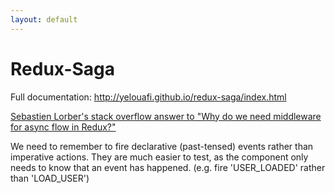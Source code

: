 ```yaml
---
layout: default
---
```

# Redux-Saga

Full documentation: http://yelouafi.github.io/redux-saga/index.html

[Sebastien Lorber's stack overflow answer to "Why do we need middleware for async flow in Redux?"](https://stackoverflow.com/questions/34570758/why-do-we-need-middleware-for-async-flow-in-redux/34623840#34623840)

We need to remember to fire declarative (past-tensed) events rather than imperative actions. They are much easier to test, as the component only needs to know that an event has happened. (e.g. fire 'USER_LOADED' rather than 'LOAD_USER')
